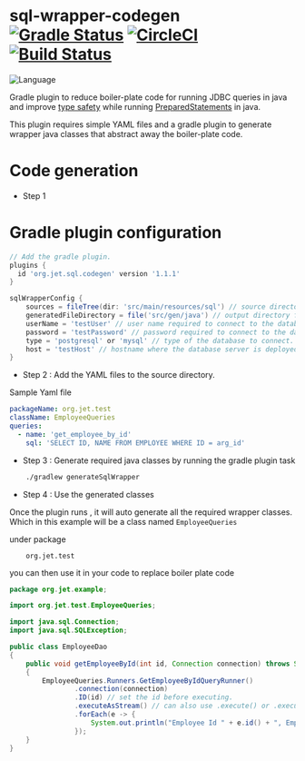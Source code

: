 # sql-wrapper-codegen [![Gradle Status](https://gradleupdate.appspot.com/jetsasank/sql-wrapper-codegen/status.svg)](https://gradleupdate.appspot.com/jetsasank/sql-wrapper-codegen/status) [![CircleCI](https://circleci.com/gh/jetsasank/sql-wrapper-codegen/tree/master.svg?style=svg)](https://circleci.com/gh/jetsasank/sql-wrapper-codegen/tree/master) [![Build Status](https://travis-ci.org/jetsasank/sql-wrapper-codegen.svg?branch=master)](https://travis-ci.org/jetsasank/sql-wrapper-codegen)

![Language](https://img.shields.io/badge/language-Java-brightgreen.svg)&nbsp;

Gradle plugin to reduce boiler-plate code for running JDBC queries in java and improve [type safety](https://en.wikipedia.org/wiki/Type_safety) while running [PreparedStatements](https://docs.oracle.com/javase/7/docs/api/java/sql/PreparedStatement.html) in java.

This plugin requires simple YAML files and a gradle plugin to generate wrapper java classes that abstract away the boiler-plate code.

# Code generation

- Step 1

# Gradle plugin configuration

```groovy
// Add the gradle plugin.
plugins {
  id 'org.jet.sql.codegen' version '1.1.1'
}

sqlWrapperConfig {
    sources = fileTree(dir: 'src/main/resources/sql') // source directory for YAML sql configuration
    generatedFileDirectory = file('src/gen/java') // output directory for generated classes.
    userName = 'testUser' // user name required to connect to the database
    password = 'testPassword' // password required to connect to the database
    type = 'postgresql' or 'mysql' // type of the database to connect. Currently only supports postgres and mysql
    host = 'testHost' // hostname where the database server is deployed.
}

```

- Step 2 : Add the YAML files to the source directory.

Sample Yaml file

```yaml
packageName: org.jet.test
className: EmployeeQueries
queries:
  - name: 'get_employee_by_id'
    sql: 'SELECT ID, NAME FROM EMPLOYEE WHERE ID = arg_id'
```

- Step 3 : Generate required java classes by running the gradle plugin task

```bash
    ./gradlew generateSqlWrapper
```

- Step 4 : Use the generated classes

Once the plugin runs , it will auto generate all the required wrapper classes. Which in this example will be a class named 
``
 EmployeeQueries
``

under package 
```
    org.jet.test
```

you can then use it in your code to replace boiler plate code 
 
```java
package org.jet.example;

import org.jet.test.EmployeeQueries;

import java.sql.Connection;
import java.sql.SQLException;

public class EmployeeDao
{
    public void getEmployeeById(int id, Connection connection) throws SQLException
    {
        EmployeeQueries.Runners.GetEmployeeByIdQueryRunner()
                .connection(connection)
                .ID(id) // set the id before executing.
                .executeAsStream() // can also use .execute() or .executeAndReturnIterator()
                .forEach(e -> {
                    System.out.println("Employee Id " + e.id() + ", Employee Name" + e.name());
                });
    }
}


```